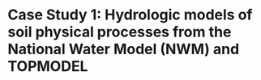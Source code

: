 # Case Study 1: Hydrologic models of soil physical processes from the National Water Model (NWM) and TOPMODEL
